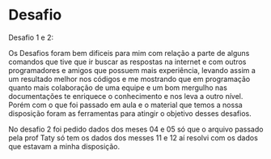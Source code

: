 # Desafio
Desafio 1 e 2:

Os Desafios foram bem dificeis para mim  com relação a parte de alguns comandos que tive que ir buscar as respostas na internet e com outros programadores e amigos que possuem mais experiência, levando assim a um resultado melhor nos códigos e me mostrando que em programação quanto mais colaboração de uma equipe e um bom mergulho nas documentações te enriquece o conhecimento e nos leva a outro nível.
Porém com o que foi passado em aula e o material que temos a nossa disposição foram as ferramentas para atingir o objetivo desses desafios.

No desafio 2 foi pedido dados dos meses 04 e 05 só que o arquivo passado pela prof Taty só tem os  dados dos messes 11 e 12 aí resolvi com os dados que estavam a minha disposição.

